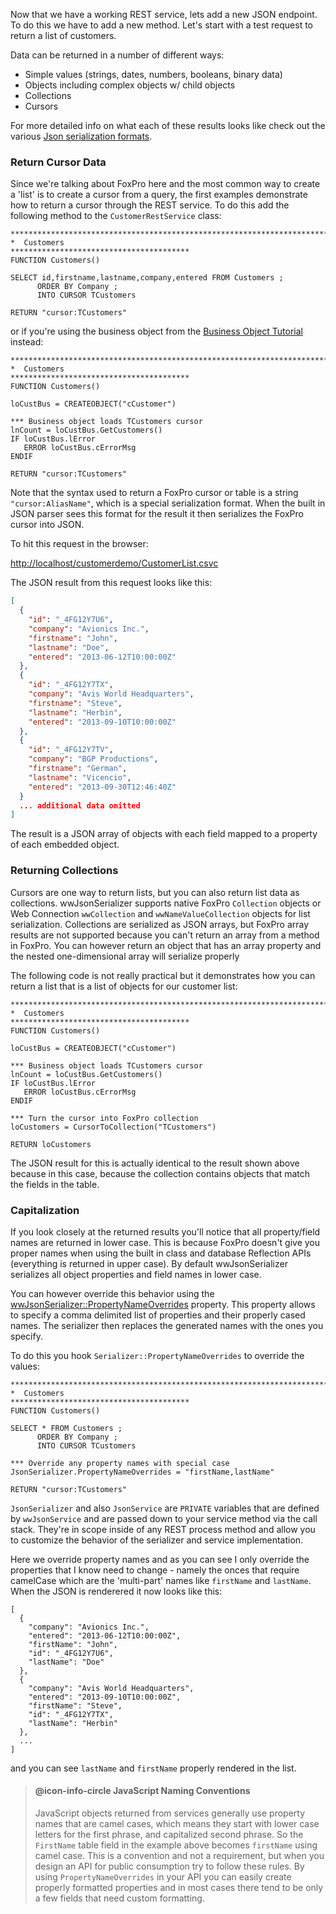﻿Now that we have a working REST service, lets add a new JSON endpoint. To do this we have to add a new method. Let's start with a test request to return a list of customers.

Data can be returned in a number of different ways:

* Simple values (strings, dates, numbers, booleans, binary data)
* Objects including complex objects w/ child objects
* Collections
* Cursors


For more detailed info on what each of these results looks like check out the various [Json serialization formats](VFPS://Topic/_1WU19N5BB).

### Return Cursor Data
Since we're talking about FoxPro here and the most common way to create a 'list' is to create a cursor from a query, the first examples demonstrate how to return a cursor through the REST service. To do this add the following method to the `CustomerRestService` class:

```foxpro
************************************************************************
*  Customers
****************************************
FUNCTION Customers()

SELECT id,firstname,lastname,company,entered FROM Customers ;
      ORDER BY Company ;
      INTO CURSOR TCustomers

RETURN "cursor:TCustomers"
```
or if you're using the business object from the [Business Object Tutorial](VFPS://Topic/_0I102WSAI) instead:

```foxpro
************************************************************************
*  Customers
****************************************
FUNCTION Customers()

loCustBus = CREATEOBJECT("cCustomer")

*** Business object loads TCustomers cursor
lnCount = loCustBus.GetCustomers() 
IF loCustBus.lError
   ERROR loCustBus.cErrorMsg
ENDIF

RETURN "cursor:TCustomers"
```

Note that the syntax used to return a FoxPro cursor or table is a string `"cursor:AliasName"`, which is a special serialization format. When the built in JSON parser sees this format for the result it then serializes the FoxPro cursor into JSON. 

To hit this request in the browser:

<a href="http://localhost/customerdemo/CustomerList.csvc" target="top">http://localhost/customerdemo/CustomerList.csvc</a>

The JSON result from this request looks like this:

```JSON
[
  {
    "id": "_4FG12Y7U6",
    "company": "Avionics Inc.",
    "firstname": "John",
    "lastname": "Doe",
    "entered": "2013-06-12T10:00:00Z"
  },
  {
    "id": "_4FG12Y7TX",
    "company": "Avis World Headquarters",
    "firstname": "Steve",
    "lastname": "Herbin",
    "entered": "2013-09-10T10:00:00Z"
  },
  {
    "id": "_4FG12Y7TV",
    "company": "BGP Productions",
    "firstname": "German",
    "lastname": "Vicencio",
    "entered": "2013-09-30T12:46:40Z"
  }
  ... additional data omitted
]
```

The result is a JSON array of objects with each field mapped to a property of each embedded object.

### Returning Collections
Cursors are one way to return lists, but you can also return list data as collections. wwJsonSerializer supports native FoxPro `Collection` objects or Web Connection `wwCollection` and `wwNameValueCollection` objects for list serialization. Collections are serialized as JSON arrays, but FoxPro array results are not supported because you can't return an array from a method in FoxPro. You can however return an object that has an array property and the nested one-dimensional array will serialize properly

The following code is not really practical but it demonstrates how you can return a list that is a list of objects for our customer list:

```foxpro
************************************************************************
*  Customers
****************************************
FUNCTION Customers()

loCustBus = CREATEOBJECT("cCustomer")

*** Business object loads TCustomers cursor
lnCount = loCustBus.GetCustomers() 
IF loCustBus.lError
   ERROR loCustBus.cErrorMsg  
ENDIF

*** Turn the cursor into FoxPro collection
loCustomers = CursorToCollection("TCustomers")

RETURN loCustomers
```

The JSON result for this is actually identical to the result shown above because in this case, because the collection contains objects that match the fields in the table.

### Capitalization
If you look closely at the returned results you'll notice that all property/field names are returned in lower case. This is because FoxPro doesn't give you proper names when using the built in class and database Reflection APIs (everything is returned in upper case). By default wwJsonSerializer serializes all object properties and field names in lower case.

You can however override this behavior using the [wwJsonSerializer::PropertyNameOverrides](VFPS://Topic/_3FY0SY7K1) property. This property allows to specify a comma delimited list of properties and their properly cased names. The serializer then replaces the generated names with the ones you specify.

To do this you hook `Serializer::PropertyNameOverrides` to override the values:

```foxpro
************************************************************************
*  Customers
****************************************
FUNCTION Customers()

SELECT * FROM Customers ;
      ORDER BY Company ;
      INTO CURSOR TCustomers

*** Override any property names with special case
JsonSerializer.PropertyNameOverrides = "firstName,lastName" 

RETURN "cursor:TCustomers"
```

`JsonSerializer` and also `JsonService` are `PRIVATE` variables that are defined by `wwJsonService` and are passed down to your service method via the call stack. They're in scope inside of any REST process method and allow you to customize the behavior of the serializer and service implementation.

Here we override property names and as you can see I only override the properties that I know need to change - namely the onces that require camelCase which are the 'multi-part' names like `firstName` and `lastName`. When the JSON is renderered it now looks like this:

```foxpro
[
  {
    "company": "Avionics Inc.",
    "entered": "2013-06-12T10:00:00Z",
    "firstName": "John",
    "id": "_4FG12Y7U6",
    "lastName": "Doe"
  },
  {
    "company": "Avis World Headquarters",
    "entered": "2013-09-10T10:00:00Z",
    "firstName": "Steve",
    "id": "_4FG12Y7TX",
    "lastName": "Herbin"
  },
  ...
]
```

and you can see `lastName` and `firstName` properly rendered in the list.

> #### @icon-info-circle JavaScript Naming Conventions
> JavaScript objects returned from services generally use property names that are camel cases, which means they start with lower case letters for the first phrase, and capitalized second phrase. So the `FirstName` table field in the example above becomes `firstName` using camel case. 
> This is a convention and not a requirement, but when you design an API for public consumption try to follow these rules. By using `PropertyNameOverrides` in your API you can easily create properly formatted properties and in most cases there tend to be only a few fields that need custom formatting.